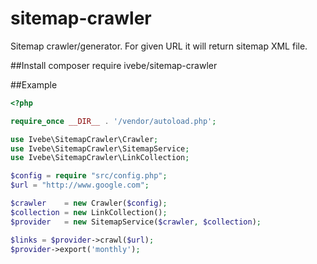 # sitemap-crawler
Sitemap crawler/generator. For given URL it will return sitemap XML file.

##Install
composer require ivebe/sitemap-crawler


##Example

```php
<?php

require_once __DIR__ . '/vendor/autoload.php';

use Ivebe\SitemapCrawler\Crawler;
use Ivebe\SitemapCrawler\SitemapService;
use Ivebe\SitemapCrawler\LinkCollection;

$config = require "src/config.php";
$url = "http://www.google.com";

$crawler    = new Crawler($config);
$collection = new LinkCollection();
$provider   = new SitemapService($crawler, $collection);

$links = $provider->crawl($url);
$provider->export('monthly');
```
